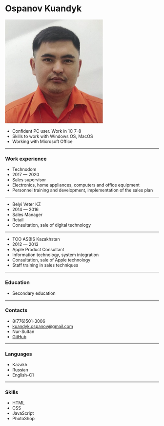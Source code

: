 # Ospanov Kuandyk
![logo](logo.png)
* Confident PC user. Work in 1C 7-8
* Skills to work with Windows OS, MacOS
* Working with Microsoft Office
---
### Work experience
* Technodom
* 2017 — 2020
* Sales supervisor
* Electronics, home appliances, computers and office equipment
* Personnel training and development, implementation of the sales plan
---
* Belyi Veter KZ
* 2014 — 2016
* Sales Manager
* Retail
* Consultation, sale of digital technology
---
* ТОО ASBIS Kazakhstan
* 2012 — 2013
* Apple Product Consultant
* Information technology, system integration
* Consultation, sale of Apple technology
* Staff training in sales techniques
---
### Education
* Secondary education
---
### Contacts
* 8(776)501-3006
* kuandyk.ospanov@gmail.com
* Nur-Sultan
* [GitHub](https://github.com/k0nzhyk)
---
### Languages
* Kazakh
* Russian
* English-C1
---
### Skills
* HTML
* CSS
* JavaScript
* PhotoShop
